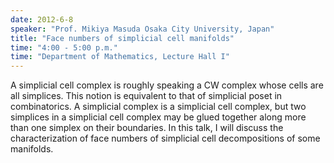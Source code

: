 ```yaml
---
date: 2012-6-8
speaker: "Prof. Mikiya Masuda Osaka City University, Japan"
title: "Face numbers of simplicial cell manifolds"
time: "4:00 - 5:00 p.m." 
time: "Department of Mathematics, Lecture Hall I"
---
```

A simplicial cell complex is roughly speaking a CW complex whose cells
are all simplices. This notion is equivalent to that of simplicial
poset in combinatorics. A simplicial complex is a simplicial cell
complex, but two simplices in a simplicial cell complex may be glued
together along more than one simplex on their boundaries. In this
talk, I will discuss the characterization of face numbers of simplicial
cell decompositions of some manifolds.
